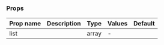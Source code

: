 ### Props

| Prop name | Description | Type  | Values | Default |
| --------- | ----------- | ----- | ------ | ------- |
| list      |             | array | -      |         |
